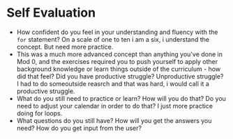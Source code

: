 # Self Evaluation

- How confident do you feel in your understanding and fluency with the `for` statement?
On a scale of one to ten i am a six, i understand the concept. But need more practice.
- This was a much more advanced concept than anything you've done in Mod 0, and the exercises required you to push yourself to apply other background knowledge or learn things outside of the curriculum - how did that feel? Did you have productive struggle? Unproductive struggle?
I had to do someoutside reasrch and that was hard, i would call it a productive struggle.
- What do you still need to practice or learn? How will you do that? Do you need to adjust your calendar in order to do that?
I just more practice doing for loops. 
- What questions do you still have? How will you get the answers you need?
How do you get input from the user?

